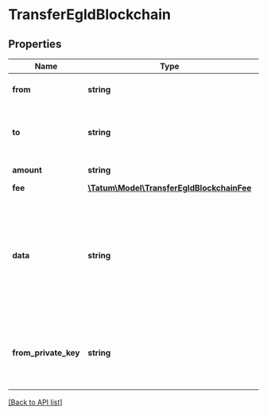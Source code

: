 # TransferEgldBlockchain

## Properties

Name | Type | Description | Notes
------------ | ------------- | ------------- | -------------
**from** | **string** | Account address of the sender |
**to** | **string** | Account address of the receiver or smart contract |
**amount** | **string** | Value to be sent. |
**fee** | [**\Tatum\Model\TransferEgldBlockchainFee**](TransferEgldBlockchainFee.md) |  | [optional]
**data** | **string** | Additional data that can be passed to a blockchain transaction as a data property; must be in the hexadecimal format | [optional]
**from_private_key** | **string** | Private key of sender address. Private key, or signature Id must be present. |

[[Back to API list]](../../README.md#api-endpoints)
